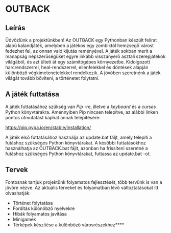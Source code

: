 # OUTBACK 
## Leírás
Üdvözlünk a projektünkben! Az OUTBACK egy Pythonban készült felirat alapú kalandjáték, amelyben a játékos egy zombiktól hemzsegő várost fedezhet fel, az onnan való kijutás reményével. A játék sokban merít a manapság népszerűségüket egyre inkább visszanyerő asztali szerepjátékok világából, és azt ülteti át egy számítógépes környezetbe. Kidolgozott harcrendszerrel, heal-rendszerrel, ellenfelekkel és döntések alapján különböző végkimetenetelekkel rendelkezik. A jövőben szeretnénk a játék világát tovább bővíteni, a történetet folytatni.
## A játék futtatása
A játék futtatásához szükség van *Pip* -re, illetve a *keyboard* és a *curses* Python könyvtárakra. Amennyiben Pip nincsen telepítve, az alábbi linken pontos útmutatást kaphat annak telepítésére:

https://pip.pypa.io/en/stable/installation/

A játék első futtatásához használja az update.bat fáljt, amely telepíti a futáshoz szükséges Python könyvtárakat. A későbbi futtatásokhoz használhatja az OUTBACK.bat fájlt, azonban ha fríssíteni szeretné a futáshoz szükséges Python könyvtárakat, futtassa az update.bat -ot.
## Tervek
Fontosnak tartjuk projektünk folyamatos fejlesztését, több tervünk is van a jövőre nézve. Az aktuális terveket és folyamatban lévő változtatásokat itt olvashatják:

- Történet folytatása
- Fordítás különöbző nyelvekre
- Hibák folyamatos javítása
- Minigamek
- Térképek készítése a különböző városrészekhez****

